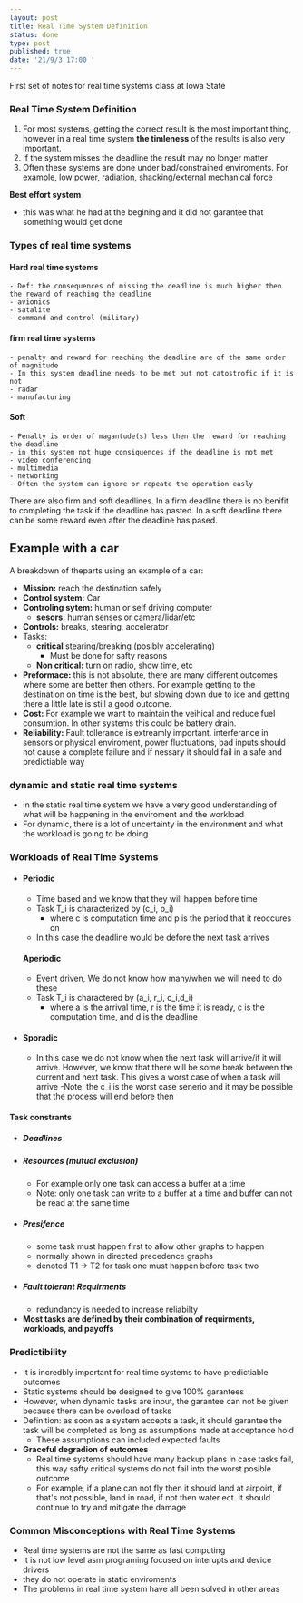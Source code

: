 ```yaml
---
layout: post
title: Real Time System Definition
status: done
type: post
published: true
date: '21/9/3 17:00 '
---
```


First set of notes for real time systems class at Iowa State

### Real Time System Definition
  1. For most systems, getting the correct result is the most important thing, however in a real time system **the timleness** of the results is also very important.
  2. If the system misses the deadline the result may no longer matter
  3. Often these systems are done under bad/constrained enviroments. For example, low power, radiation, shacking/external mechanical force


**Best effort system**
- this was what he had at the begining and it did not garantee that something would get done

### Types of real time systems
 #### Hard real time systems
	- Def: the consequences of missing the deadline is much higher then the reward of reaching the deadline
	- avionics
	- satalite
	- command and control (military)
 #### firm real time systems
	- penalty and reward for reaching the deadline are of the same order of magnitude 
	- In this system deadline needs to be met but not catostrofic if it is not
	- radar 
	- manufacturing
 #### Soft
	- Penalty is order of magantude(s) less then the reward for reaching the deadline
	- in this system not huge consiquences if the deadline is not met
	- video conferencing
	- multimedia
	- networking
	- Often the system can ignore or repeate the operation easly
	
There are also firm and soft deadlines. In a firm deadline there is no benifit to completing the task if the deadline has pasted. In a soft deadline there can be some reward even after the deadline has pased.


## Example with a car
A breakdown of theparts using an example of a car:
- **Mission:** reach the destination safely
- **Control system:** Car
- **Controling sytem:** human or self driving computer
	- **sesors:** human senses or camera/lidar/etc
- **Controls:** breaks, stearing, accelerator
- Tasks:
	- **critical** stearing/breaking (posibly accelerating)
		- Must be done for safty reasons
	- **Non critical:** turn on radio, show time, etc
- **Preformace:** this is not absolute, there are many different outcomes where some are better then others. For example getting to the destination on time is the best, but slowing down due to ice and getting there a little late is still a good outcome.
- **Cost:** For example we want to maintain the veihical and reduce fuel consumtion. In other systems this could be battery drain.
- **Reliability:** Fault tollerance is extreamly important. interferance in sensors or physical enviroment, power fluctuations, bad inputs should not cause a complete failure and if nessary it should fail in a safe and predictiable way


### dynamic and static real time systems
- in the static real time system we have a very good understanding of what will be happening in the enviroment and the workload
- For dynamic, there is a lot of uncertainty in the environment and what the workload is going to be doing

### Workloads of Real Time Systems
- #### Periodic
	- Time based and we know that they will happen before time
	- Task T_i is characterized by (c_i, p_i) 
		- where c is computation time and p is the period that it reoccures on
	- In this case the deadline would be defore the next task arrives
	
	#### Aperiodic 
	
	- Event driven, We do not know how many/when we will need to do these
	- Task T_i is charactered by (a_i, r_i, c_i,d_i)
		- where a is the arrival time, r is the time it is ready, c is the computation time, and d is the deadline
- #### Sporadic 
	- In this case we  do not know when the next task will arrive/if it will arrive. However, we know that there will be some break between the current and next task. This gives a worst case of when a task will arrive
	-Note: the c_i is the worst case senerio and it may be possible that the process will end before then

 #### Task constrants
 - ##### Deadlines
 - ##### Resources (mutual exclusion)
   - For example only one task can access a buffer at a time
   - Note: only one task can write to a buffer at a time and buffer can not be read at the same time
 - ##### Presifence
	- some task must happen first to allow other graphs to happen
	- normally shown in directed precedence graphs
	- denoted T1 -> T2 for task one must happen before task two
  - ##### Fault tolerant Requirments
	- redundancy is needed to increase reliabilty
  - **Most tasks are defined by their combination of requirments, workloads, and payoffs**


### Predictibility
- It is incredbly important for real time systems to have predictiable outcomes
 - Static systems should be designed to give 100% garantees
 - However, when dynamic tasks are input, the garantee can not be given because there can be overload of tasks
 - Definition: as soon as a system accepts a task, it should garantee the task will be completed as long as assumptions made at acceptance hold
	 - These assumptions can included expected faults
 - **Graceful degradion of outcomes**
	 - Real time systems should have many backup plans in case tasks fail, this way safty critical systems do not fail into the worst posible outcome
	 - For example, if a plane can not fly then it should land at airpoirt, if that's not possible, land in road, if not then water ect. It should continue to try and mitigate the damage
 
 ### Common Misconceptions with Real Time Systems
 - Real time systems are not the same as fast computing
 - It is not low level asm programing focused on interupts and device drivers
 - they do not operate in static enviroments
 - The problems in real time system have all been solved in other areas
